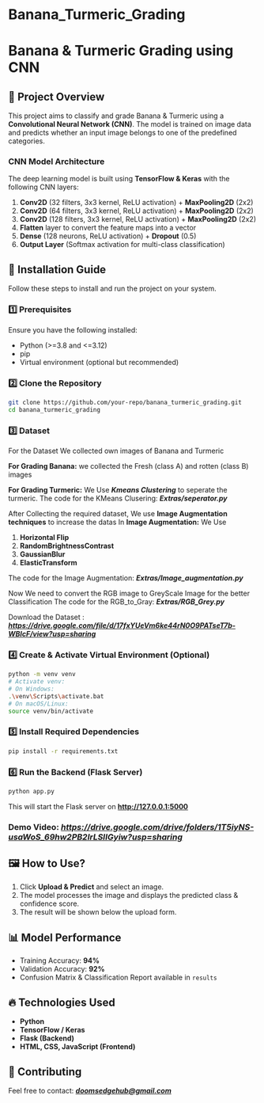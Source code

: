 # Banana_Turmeric_Grading

# Banana & Turmeric Grading using CNN

## 📌 Project Overview
This project aims to classify and grade Banana & Turmeric using a **Convolutional Neural Network (CNN)**. The model is trained on image data and predicts whether an input image belongs to one of the predefined categories.

### **CNN Model Architecture**
The deep learning model is built using **TensorFlow & Keras** with the following CNN layers:

1. **Conv2D** (32 filters, 3x3 kernel, ReLU activation) + **MaxPooling2D** (2x2)
2. **Conv2D** (64 filters, 3x3 kernel, ReLU activation) + **MaxPooling2D** (2x2)
3. **Conv2D** (128 filters, 3x3 kernel, ReLU activation) + **MaxPooling2D** (2x2)
4. **Flatten** layer to convert the feature maps into a vector
5. **Dense** (128 neurons, ReLU activation) + **Dropout** (0.5)
6. **Output Layer** (Softmax activation for multi-class classification)

## 🚀 Installation Guide
Follow these steps to install and run the project on your system.

### **1️⃣ Prerequisites**
Ensure you have the following installed:
- Python (>=3.8 and <=3.12)
- pip
- Virtual environment (optional but recommended)

### **2️⃣ Clone the Repository**
```sh
git clone https://github.com/your-repo/banana_turmeric_grading.git
cd banana_turmeric_grading
```
### **3️⃣ Dataset**

For the Dataset We collected own images of Banana and Turmeric

**For Grading Banana:** we collected the Fresh (class A) and rotten (class B) images


**For Grading Turmeric:** We Use ***Kmeans Clustering***  to seperate the turmeric.
The code for the KMeans Clusering: ***Extras/seperator.py***

After Collecting the required dataset, We use **Image Augmentation techniques** to increase the datas
In **Image Augmentation:** We Use 
1. **Horizontal Flip** 
2. **RandomBrightnessContrast** 
3. **GaussianBlur** 
4. **ElasticTransform** 

The code for the Image Augmentation: ***Extras/Image_augmentation.py***

Now We need to convert the RGB image to GreyScale Image for the better Classification
The code for the RGB_to_Gray: ***Extras/RGB_Grey.py***


Download the Dataset : ***https://drive.google.com/file/d/17fxYUeVm6ke44rN0O9PATseT7b-WBIcF/view?usp=sharing***


### **4️⃣ Create & Activate Virtual Environment (Optional)**
```sh
python -m venv venv
# Activate venv:
# On Windows:
.\venv\Scripts\activate.bat
# On macOS/Linux:
source venv/bin/activate
```

### **5️⃣ Install Required Dependencies**
```sh
pip install -r requirements.txt
```

### **6️⃣ Run the Backend (Flask Server)**
```sh
python app.py
```
This will start the Flask server on **http://127.0.0.1:5000**

### Demo Video: ***https://drive.google.com/drive/folders/1T5iyNS-usaWoS_69hw2PB2IrLSIIGyiw?usp=sharing***


## 🖼️ How to Use?
1. Click **Upload & Predict** and select an image.
2. The model processes the image and displays the predicted class & confidence score.
3. The result will be shown below the upload form.

## 📊 Model Performance
- Training Accuracy: **94%**
- Validation Accuracy: **92%**
- Confusion Matrix & Classification Report available in `results`

## 🔥 Technologies Used
- **Python**
- **TensorFlow / Keras**
- **Flask (Backend)**
- **HTML, CSS, JavaScript (Frontend)**

## 🤝 Contributing
Feel free to contact: ***doomsedgehub@gmail.com***



